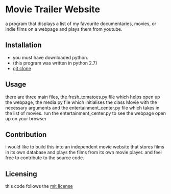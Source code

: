 # Movie Trailer Website
a program that displays a list of my favourite documentaries, movies, or indie films on a webpage and plays them from youtube.

## Installation
* you must have downloaded python.
* (this program was written in python 2.7)
* [git clone](https://github.com/afope/movietrailer.git)

## Usage
there are three main files, the fresh_tomatoes.py file which helps open up the webpage, the media.py file which initialises the class Movie with the necessary arguments and the entertainment_center.py file which takes in the list of movies. run the entertainment_center.py to see the webpage open up on your browser

## Contribution
i would like to build this into an independent movie website that stores films in its own database and plays the films from its own movie player. and feel free to contribute to the source code.

## Licensing
this code follows the [mit license](https://github.com/angular/angular.js/blob/master/LICENSE)
